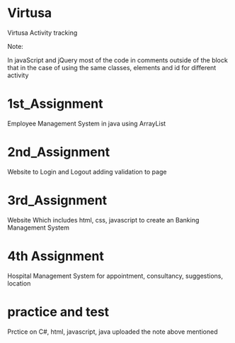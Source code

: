 # Virtusa
Virtusa Activity tracking

Note:

In javaScript and jQuery most of the code in comments outside of the block
that in the case of using the same classes, elements and id for different activity

# 1st_Assignment
Employee Management System in java using ArrayList

# 2nd_Assignment
Website to Login and Logout adding validation to page

# 3rd_Assignment
Website Which includes html, css, javascript to create an Banking Management System

# 4th Assignment
Hospital Management System for appointment, consultancy, suggestions, location

# practice and test
Prctice on C#, html, javascript, java 
uploaded
the note above mentioned

